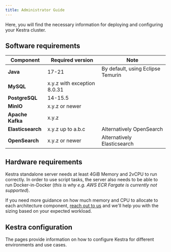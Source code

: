 ```yaml
---
title: Administrator Guide
---
```


Here, you will find the necessary information for deploying and configuring your Kestra cluster.

## Software requirements

| Component         | Required version            | Note                              |
|-------------------|-----------------------------|-----------------------------------|
| **Java**          | 17-21                       | By default, using Eclipse Temurin |
| **MySQL**         | x.y.z with exception 8.0.31 |                                   |
| **PostgreSQL**    | 14-15.5                     |                                   |
| **MinIO**         | x.y.z or newer              |                                   |
| **Apache Kafka**  | x.y.z                       |                                   |
| **Elasticsearch** | x.y.z up to a.b.c           | Alternatively OpenSearch          |
| **OpenSearch**    | x.y.z or newer              | Alternatively Elasticsearch       |


## Hardware requirements

Kestra standalone server needs at least 4GiB Memory and 2vCPU to run correctly. In order to use script tasks, the server also needs to be able to run Docker-in-Docker (_this is why e.g. AWS ECR Fargate is currently not supported_).

If you need more guidance on how much memory and CPU to allocate to each architecture component, [reach out to us](https://kestra.io/demo) and we'll help you with the sizing based on your expected workload.

## Kestra configuration

The pages provide information on how to configure Kestra for different environments and use cases.

<ChildTableOfContents />
